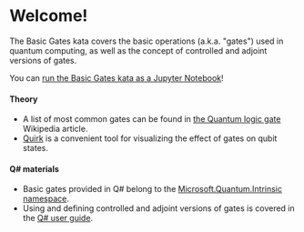 # Welcome!

The Basic Gates kata covers the basic operations (a.k.a. "gates") used in quantum computing, as well as the concept of controlled and adjoint versions of gates.

You can [run the Basic Gates kata as a Jupyter Notebook](https://mybinder.org/v2/gh/Microsoft/QuantumKatas/main?filepath=BasicGates%2FBasicGates.ipynb)!

#### Theory

* A list of most common gates can be found in [the Quantum logic gate](https://en.wikipedia.org/wiki/Quantum_logic_gate) Wikipedia article.
* [Quirk](http://algassert.com/quirk) is a convenient tool for visualizing the effect of gates on qubit states.

#### Q# materials

* Basic gates provided in Q# belong to the [Microsoft.Quantum.Intrinsic namespace](https://docs.microsoft.com/qsharp/api/qsharp/microsoft.quantum.intrinsic).
* Using and defining controlled and adjoint versions of gates is covered in the [Q# user guide](https://docs.microsoft.com/en-us/quantum/user-guide/using-qsharp/operations-functions).